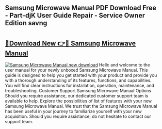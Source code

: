 ## Samsung Microwave Manual PDF Download Free - Part-djK User Guide Repair - Service Owner Edition savng

# <h2><a href="http://bc35066.oget.top/?id=Samsung+Microwave+Manual">🔗Download New 👉🔴 Samsung Microwave Manual</a></h2>

[![Samsung Microwave Manual new download](https://i.imgur.com/5g1atiW.png)](http://bc35066.oget.top/?id=Samsung+Microwave+Manual)
Hello and welcome to the user manual for your newly unboxed Samsung Microwave Manual. This guide is designed to help you get started with your product and provide you with a thorough understanding of its features, functions, and capabilities. You will find clear instructions for installation, operation, maintenance, and troubleshooting. Customer Support Samsung Microwave Manual Options Should you require assistance, our dedicated customer support team is available to help. Explore the possibilities of list of features with your new Samsung Microwave Manual. We trust that the Samsung Microwave Manual has been useful in your journey to familiarize yourself with your new acquisition. Should you require assistance, do not hesitate to contact our support team.
